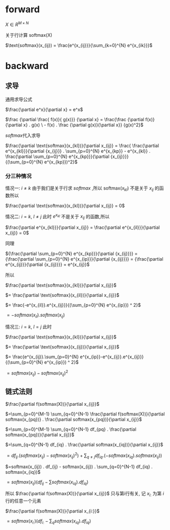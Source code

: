 # forward
$X \in {R}^{M \times N}$

关于行计算 $\text{softmax(X)}$

$\text{softmax}(x_{ij}) = \frac{e^{x_{ij}}}{\sum_{k=0}^{N} e^{x_{ik}}}$

# backward
## 求导
通用求导公式

$\frac{\partial e^x}{\partial x} = e^x$

$\frac {\partial \frac{ f(x)}{ g(x)}} {\partial x} = \frac{\frac {\partial f(x)}{\partial x} . g(x) \ - f(x) . \frac {\partial g(x)}{\partial x}} {g(x)^2}$

$softmax$代入求导


$\frac{\partial \text{softmax}(x_{kl})}{\partial x_{ij}} =  \frac{ \frac{\partial e^{x_{kl}}}{\partial {x_{ij}}} . \sum_{p=0}^{N} e^{x_{kp}} -  e^{x_{kl}} . \frac{\partial \sum_{p=0}^{N} e^{x_{kp}}}{\partial {x_{ij}}}} {(\sum_{p=0}^{N} e^{x_{kp}})^2}$

### 分三种情况
情况一: $i \neq k$ 由于我们是关于行求 $softmax$ ,所以 $\text{softmax}(x_{kl})$ 不是关于 $x_{ij}$ 的函数所以 

$\frac{\partial \text{softmax}(x_{kl})}{\partial x_{ij}} = 0$

情况二:  $i = k$, $l \neq j$ 此时 $e^{x_{kl}}$ 不是关于 ${x_{ij}}$ 的函数,所以 

$\frac{\partial e^{x_{kl}}}{\partial x_{ij}} = \frac{\partial e^{x_{il}}}{\partial x_{ij}} = 0$

同理 

${\frac{\partial \sum_{p=0}^{N} e^{x_{kp}}}{\partial {x_{ij}}}} = {\frac{\partial \sum_{p=0}^{N} e^{x_{ip}}}{\partial {x_{ij}}}} = {\frac{\partial  e^{x_{ij}}}{\partial {x_{ij}}}} = e^{x_{ij}}$

所以

$\frac{\partial \text{softmax}(x_{kl})}{\partial x_{ij}}$

$= \frac{\partial \text{softmax}(x_{il})}{\partial x_{ij}}$

$= \frac{-e^{x_{il}}.e^{x_{ij}}}{(\sum_{p=0}^{N} e^{x_{ip}}) ^ 2}$

$= -{softmax}(x_{il}) . {softmax}(x_{ij})$

情况三:  $i = k$, $l = j$ 此时

$\frac{\partial \text{softmax}(x_{kl})}{\partial x_{ij}}$

$= \frac{\partial \text{softmax}(x_{ij})}{\partial x_{ij}}$

$= \frac{e^{x_{ij}}.\sum_{p=0}^{N} e^{x_{ip}}-e^{x_{ij}}.e^{x_{ij}}}{(\sum_{p=0}^{N} e^{x_{ip}}) ^ 2}$

$= {softmax}(x_{ij})-{softmax}(x_{ij})^2$

## 链式法则
$\frac{\partial f(softmax(X))}{\partial x_{ij}}$

$=\sum_{p=0}^{M-1} \sum_{q=0}^{N-1} \frac{\partial f(softmax(X))}{\partial softmax(x_{pq})} . \frac{\partial softmax(x_{pq})}{\partial x_{ij}}$

$=\sum_{p=0}^{M-1} \sum_{q=0}^{N-1} df_{pq} . \frac{\partial softmax(x_{pq})}{\partial x_{ij}}$

$=\sum_{q=0}^{N-1} df_{iq} . \frac{\partial softmax(x_{iq})}{\partial x_{ij}}$

$=df_{ij} . (softmax(x_{ij}) - softmax(x_{ij})^2) + \sum_{q \neq j} df_{iq}.(-softmax(x_{iq}) . softmax(x_{ij}))$

$=softmax(x_{ij}) . df_{ij} - softmax(x_{ij}) . \sum_{q=0}^{N-1} df_{iq} . softmax(x_{iq})$

$=softmax(x_{ij})(df_{ij} - \sum softmax(x_{iq}).df_{iq})$


所以 $\frac{\partial f(softmax(X))}{\partial x_{ij}}$ 只与第i行有关, 记 $x_{i:}$ 为第 $i$ 行的任意一个元素

$\frac{\partial f(softmax(X))}{\partial x_{i:}}$

$=softmax(x_{i:})(df_{i:} - \sum_{q} softmax(x_{iq}).df_{iq})$

